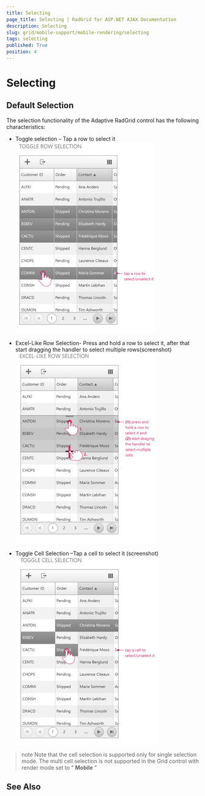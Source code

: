 ```yaml
---
title: Selecting
page_title: Selecting | RadGrid for ASP.NET AJAX Documentation
description: Selecting
slug: grid/mobile-support/mobile-rendering/selecting
tags: selecting
published: True
position: 4
---
```


# Selecting





## Default Selection

The selection functionality of the Adaptive RadGrid control has the following characteristics:

* Toggle selection – Tap a row to select it
![adaptive grid Selecting 1](images/adaptive_grid_Selecting1.png)

* Excel-Like Row Selection- Press and hold a row to select it, after that start dragging the handler to select multiple rows(screenshot)![adaptive grid Selecting 3](images/adaptive_grid_Selecting3.png)

* Toggle Cell Selection –Tap a cell to select it (screenshot)
![adaptive grid Selecting 2](images/adaptive_grid_Selecting2.png)

>note Note that the cell selection is supported only for single selection mode. The multi cell selection is not supported in the Grid control with render mode set to “ **Mobile** ”
>


## See Also
